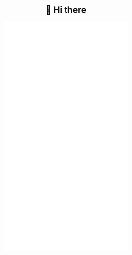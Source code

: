 <h1 align="center">👋 Hi there</h1>

<p align="center">
  <img align="center" src="/github-metrics.svg" alt="Metrics" width="400">
</p

